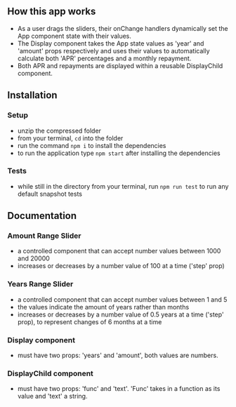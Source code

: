 ## How this app works

- As a user drags the sliders, their onChange handlers dynamically set the App component state with their values.
- The Display component takes the App state values as 'year' and 'amount' props respectively and uses their values to automatically calculate both 'APR' percentages and a monthly repayment.
- Both APR and repayments are displayed within a reusable DisplayChild component.

## Installation

### Setup

- unzip the compressed folder
- from your terminal, `cd` into the folder
- run the command `npm i` to install the dependencies
- to run the application type `npm start` after installing the dependencies

### Tests

- while still in the directory from your terminal, run `npm run test` to run any default snapshot tests

## Documentation

### Amount Range Slider

- a controlled component that can accept number values between 1000 and 20000
- increases or decreases by a number value of 100 at a time ('step' prop)

### Years Range Slider

- a controlled component that can accept number values between 1 and 5
- the values indicate the amount of years rather than months
- increases or decreases by a number value of 0.5 years at a time ('step' prop), to represent changes of 6 months at a time

### Display component

- must have two props: 'years' and 'amount', both values are numbers.

### DisplayChild component

- must have two props: 'func' and 'text'. 'Func' takes in a function as its value and 'text' a string.
